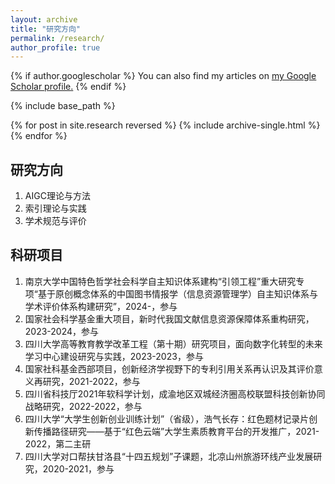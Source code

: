 ```yaml
---
layout: archive
title: "研究方向"
permalink: /research/
author_profile: true
---
```


{% if author.googlescholar %}
  You can also find my articles on <u><a href="{{author.googlescholar}}">my Google Scholar profile</a>.</u>
{% endif %}

{% include base_path %}

{% for post in site.research reversed %}
  {% include archive-single.html %}
{% endfor %}

## 研究方向
1. AIGC理论与方法
2. 索引理论与实践
3. 学术规范与评价

## 科研项目
1. 南京大学中国特色哲学社会科学自主知识体系建构“引领工程”重大研究专项“基于原创概念体系的中国图书情报学（信息资源管理学）自主知识体系与学术评价体系构建研究”，2024-，参与
2. 国家社会科学基金重大项目，新时代我国文献信息资源保障体系重构研究，2023-2024，参与
3. 四川大学高等教育教学改革工程（第十期）研究项目，面向数字化转型的未来学习中心建设研究与实践，2023-2023，参与
4. 国家社科基金西部项目，创新经济学视野下的专利引用关系再认识及其评价意义再研究，2021-2022，参与
5. 四川省科技厅2021年软科学计划，成渝地区双城经济圈高校联盟科技创新协同战略研究，2022-2022，参与
6. 四川⼤学“⼤学⽣创新创业训练计划”（省级），浩气长存：红色题材记录片创新传播路径研究——基于“红色云端”大学生素质教育平台的开发推广，2021-2022，第二主研
7. 四川大学对口帮扶甘洛县“十四五规划”子课题，北凉山州旅游环线产业发展研究，2020-2021，参与

